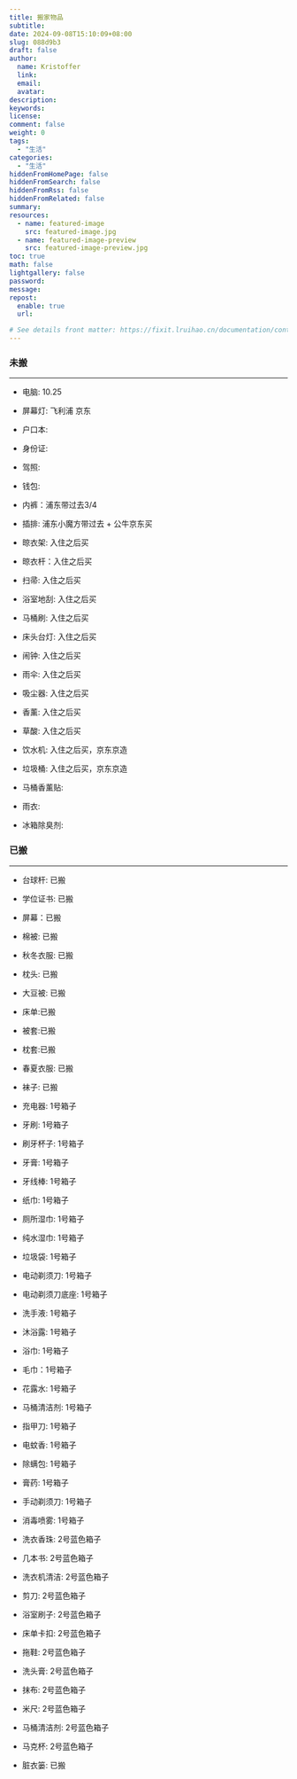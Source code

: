 ```yaml
---
title: 搬家物品
subtitle:
date: 2024-09-08T15:10:09+08:00
slug: 088d9b3
draft: false
author:
  name: Kristoffer
  link:
  email:
  avatar:
description:
keywords:
license:
comment: false
weight: 0
tags:
  - "生活"
categories:
  - "生活"
hiddenFromHomePage: false
hiddenFromSearch: false
hiddenFromRss: false
hiddenFromRelated: false
summary:
resources:
  - name: featured-image
    src: featured-image.jpg
  - name: featured-image-preview
    src: featured-image-preview.jpg
toc: true
math: false
lightgallery: false
password:
message:
repost:
  enable: true
  url:

# See details front matter: https://fixit.lruihao.cn/documentation/content-management/introduction/#front-matter
---
```


<!--more-->

### 未搬
----------

- 电脑: 10.25
- 屏幕灯: 飞利浦 京东 
- 户口本: 
- 身份证: 
- 驾照:
- 钱包:

- 内裤：浦东带过去3/4 

- 插排: 浦东小魔方带过去 + 公牛京东买
- 晾衣架: 入住之后买
- 晾衣杆：入住之后买
- 扫帚: 入住之后买
- 浴室地刮: 入住之后买
- 马桶刷: 入住之后买
- 床头台灯: 入住之后买
- 闹钟: 入住之后买
- 雨伞: 入住之后买
- 吸尘器: 入住之后买
- 香薰: 入住之后买
- 草酸: 入住之后买
- 饮水机: 入住之后买，京东京造
- 垃圾桶: 入住之后买，京东京造
- 马桶香薰贴: 
- 雨衣: 
- 冰箱除臭剂: 




### 已搬
----------
- 台球杆: 已搬
- 学位证书: 已搬
- 屏幕：已搬
- 棉被: 已搬
- 秋冬衣服: 已搬
- 枕头: 已搬
- 大豆被: 已搬
- 床单:已搬
- 被套:已搬
- 枕套:已搬
- 春夏衣服: 已搬
- 袜子: 已搬


- 充电器: 1号箱子
- 牙刷: 1号箱子
- 刷牙杯子: 1号箱子
- 牙膏: 1号箱子
- 牙线棒: 1号箱子
- 纸巾: 1号箱子
- 厕所湿巾: 1号箱子
- 纯水湿巾: 1号箱子
- 垃圾袋: 1号箱子
- 电动剃须刀: 1号箱子 
- 电动剃须刀底座: 1号箱子
- 洗手液: 1号箱子
- 沐浴露: 1号箱子
- 浴巾: 1号箱子 
- 毛巾：1号箱子
- 花露水: 1号箱子
- 马桶清洁剂: 1号箱子
- 指甲刀: 1号箱子
- 电蚊香: 1号箱子
- 除螨包: 1号箱子
- 膏药: 1号箱子
- 手动剃须刀: 1号箱子
- 消毒喷雾: 1号箱子
- 洗衣香珠: 2号蓝色箱子
- 几本书: 2号蓝色箱子
- 洗衣机清洁: 2号蓝色箱子
- 剪刀: 2号蓝色箱子
- 浴室刷子: 2号蓝色箱子
- 床单卡扣: 2号蓝色箱子
- 拖鞋:  2号蓝色箱子
- 洗头膏: 2号蓝色箱子
- 抹布: 2号蓝色箱子
- 米尺: 2号蓝色箱子
- 马桶清洁剂: 2号蓝色箱子
- 马克杯: 2号蓝色箱子
- 脏衣篓: 已搬